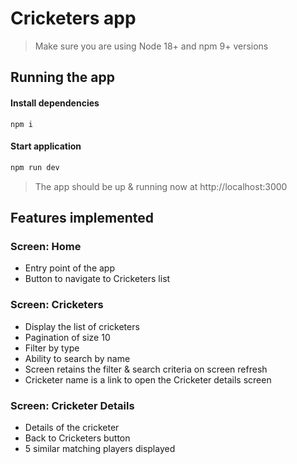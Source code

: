 # Cricketers app

> Make sure you are using Node 18+ and npm 9+ versions

## Running the app

#### Install dependencies

```
npm i
```

#### Start application

```bash
npm run dev
```

> The app should be up & running now at http://localhost:3000

## Features implemented

### Screen: Home

- Entry point of the app
- Button to navigate to Cricketers list

### Screen: Cricketers

- Display the list of cricketers
- Pagination of size 10
- Filter by type
- Ability to search by name
- Screen retains the filter & search criteria on screen refresh
- Cricketer name is a link to open the Cricketer details screen

### Screen: Cricketer Details

- Details of the cricketer
- Back to Cricketers button
- 5 similar matching players displayed
